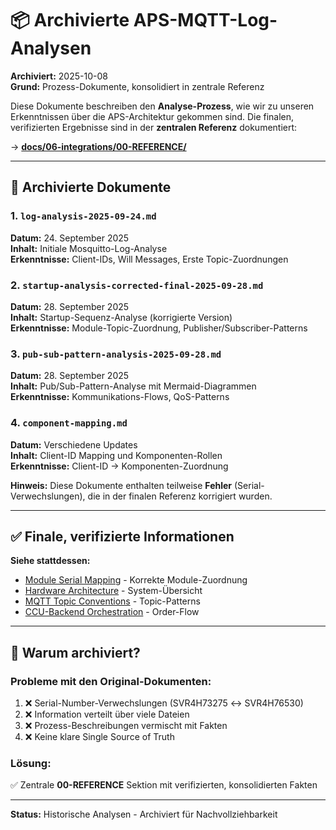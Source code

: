 # 📦 Archivierte APS-MQTT-Log-Analysen

**Archiviert:** 2025-10-08  
**Grund:** Prozess-Dokumente, konsolidiert in zentrale Referenz

Diese Dokumente beschreiben den **Analyse-Prozess**, wie wir zu unseren Erkenntnissen über die APS-Architektur gekommen sind. Die finalen, verifizierten Ergebnisse sind in der **zentralen Referenz** dokumentiert:

→ **[docs/06-integrations/00-REFERENCE/](../../../06-integrations/00-REFERENCE/README.md)**

---

## 📄 Archivierte Dokumente

### 1. `log-analysis-2025-09-24.md`
**Datum:** 24. September 2025  
**Inhalt:** Initiale Mosquitto-Log-Analyse  
**Erkenntnisse:** Client-IDs, Will Messages, Erste Topic-Zuordnungen

### 2. `startup-analysis-corrected-final-2025-09-28.md`
**Datum:** 28. September 2025  
**Inhalt:** Startup-Sequenz-Analyse (korrigierte Version)  
**Erkenntnisse:** Module-Topic-Zuordnung, Publisher/Subscriber-Patterns

### 3. `pub-sub-pattern-analysis-2025-09-28.md`
**Datum:** 28. September 2025  
**Inhalt:** Pub/Sub-Pattern-Analyse mit Mermaid-Diagrammen  
**Erkenntnisse:** Kommunikations-Flows, QoS-Patterns

### 4. `component-mapping.md`
**Datum:** Verschiedene Updates  
**Inhalt:** Client-ID Mapping und Komponenten-Rollen  
**Erkenntnisse:** Client-ID → Komponenten-Zuordnung

**Hinweis:** Diese Dokumente enthalten teilweise **Fehler** (Serial-Verwechslungen), die in der finalen Referenz korrigiert wurden.

---

## ✅ Finale, verifizierte Informationen

**Siehe stattdessen:**
- [Module Serial Mapping](../../../06-integrations/00-REFERENCE/module-serial-mapping.md) - Korrekte Module-Zuordnung
- [Hardware Architecture](../../../06-integrations/00-REFERENCE/hardware-architecture.md) - System-Übersicht
- [MQTT Topic Conventions](../../../06-integrations/00-REFERENCE/mqtt-topic-conventions.md) - Topic-Patterns
- [CCU-Backend Orchestration](../../../06-integrations/00-REFERENCE/ccu-backend-orchestration.md) - Order-Flow

---

## 🎯 Warum archiviert?

### **Probleme mit den Original-Dokumenten:**
1. ❌ Serial-Number-Verwechslungen (SVR4H73275 ↔ SVR4H76530)
2. ❌ Information verteilt über viele Dateien
3. ❌ Prozess-Beschreibungen vermischt mit Fakten
4. ❌ Keine klare Single Source of Truth

### **Lösung:**
✅ Zentrale **00-REFERENCE** Sektion mit verifizierten, konsolidierten Fakten

---

**Status:** Historische Analysen - Archiviert für Nachvollziehbarkeit



